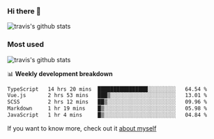 ### Hi there 👋

<!--
**HondryTravis/HondryTravis** is a ✨ _special_ ✨ repository because its `README.md` (this file) appears on your GitHub profile.

Here are some ideas to get you started:

- 🔭 I’m currently working on ...
- 🌱 I’m currently learning ...
- 👯 I’m looking to collaborate on ...
- 🤔 I’m looking for help with ...
- 💬 Ask me about ...
- 📫 How to reach me: ...
- 😄 Pronouns: ...
- ⚡ Fun fact: ...
-->

![travis's github stats](https://github-readme-stats.vercel.app/api?username=HondryTravis&hide=stars)
### Most used
![travis's github stats](https://github-readme-stats.anuraghazra1.vercel.app/api/top-langs/?username=HondryTravis&layout=compact&hide_title=true)

📊 **Weekly development breakdown**

<!--START_SECTION:waka-->

```txt
TypeScript   14 hrs 20 mins  ████████████████░░░░░░░░░   64.54 %
Vue.js       2 hrs 53 mins   ███▒░░░░░░░░░░░░░░░░░░░░░   13.01 %
SCSS         2 hrs 12 mins   ██▒░░░░░░░░░░░░░░░░░░░░░░   09.96 %
Markdown     1 hr 19 mins    █▒░░░░░░░░░░░░░░░░░░░░░░░   05.98 %
JavaScript   1 hr 4 mins     █▒░░░░░░░░░░░░░░░░░░░░░░░   04.84 %
```

<!--END_SECTION:waka-->

If you want to know more, check out it [about myself](https://hondrytravis.github.io/)
